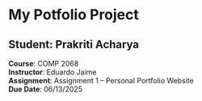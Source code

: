 # My Potfolio Project

## Student: Prakriti Acharya  
**Course**: COMP 2068  
**Instructor**: Eduardo Jaime  
**Assignment**: Assignment 1 – Personal Portfolio Website  
**Due Date**: 06/13/2025
